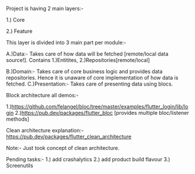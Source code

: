 Project is having 2 main layers:-

1.) Core 

2.) Feature

This layer is divided into 3 main part per module:-


A.)Data:- 
         Takes care of how data will be fetched [remote/local data source!].
         Contains  1.)Entitites,
                   2.)Repositories[remote/local]

B.)Domain:- 
           Takes care of core business logic and provides data repositories. Hence it is unaware of core implementation
           of how data is fetched.
C.)Presentation:-
            Takes care of presenting data using blocs. 



Block architecture all demos:-

1.)https://github.com/felangel/bloc/tree/master/examples/flutter_login/lib/login
2.)https://pub.dev/packages/flutter_bloc  [provides multiple bloc/listener methods]

Clean architecture explanation:-
https://pub.dev/packages/flutter_clean_architecture

Note:-
Just took concept of clean architecture.



Pending tasks:-
1.) add crashalytics
2.) add product build flavour
3.) Screenutils